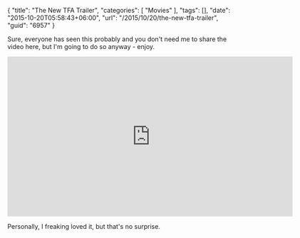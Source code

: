 {
	"title": "The New TFA Trailer",
	"categories": [
		"Movies"
	],
	"tags": [],
	"date": "2015-10-20T05:58:43+06:00",
	"url": "/2015/10/20/the-new-tfa-trailer",
	"guid": "6957"
}

Sure, everyone has seen this probably and you don't need me to share the video here, but I'm going to do so anyway - enjoy. 

<iframe width="640" height="360" src="https://www.youtube.com/embed/sGbxmsDFVnE" frameborder="0" allowfullscreen></iframe>

Personally, I freaking loved it, but that's no surprise.